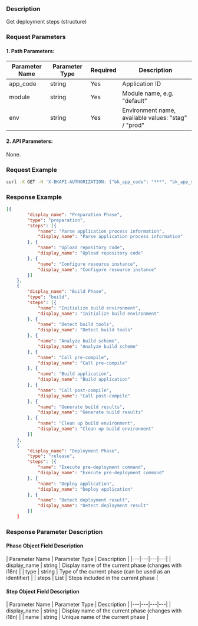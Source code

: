 ### Description
Get deployment steps (structure)

### Request Parameters

#### 1. Path Parameters:

|   Parameter Name   |    Parameter Type  |  Required  |     Description     |
| ------------ | ------------ | ------ | ---------------- |
| app_code   | string | Yes | Application ID |
| module   | string | Yes | Module name, e.g. "default" |
| env | string | Yes | Environment name, available values: "stag" / "prod" |

#### 2. API Parameters:
None.

### Request Example
```bash
curl -X GET -H 'X-BKAPI-AUTHORIZATION: {"bk_app_code": "***", "bk_app_secret": "***", "access_token": "***"}' http://bkapi.example.com/api/bkpaas3/prod/bkapps/applications/{app_code}/modules/{module}/envs/{env}/get_deploy_phases/
```

### Response Example
```json
[{
        "display_name": "Preparation Phase",
        "type": "preparation",
        "steps": [{
            "name": "Parse application process information",
            "display_name": "Parse application process information"
        }, {
            "name": "Upload repository code",
            "display_name": "Upload repository code"
        }, {
            "name": "Configure resource instance",
            "display_name": "Configure resource instance"
        }]
    },
    {
        "display_name": "Build Phase",
        "type": "build",
        "steps": [{
            "name": "Initialize build environment",
            "display_name": "Initialize build environment"
        }, {
            "name": "Detect build tools",
            "display_name": "Detect build tools"
        }, {
            "name": "Analyze build scheme",
            "display_name": "Analyze build scheme"
        }, {
            "name": "Call pre-compile",
            "display_name": "Call pre-compile"
        }, {
            "name": "Build application",
            "display_name": "Build application"
        }, {
            "name": "Call post-compile",
            "display_name": "Call post-compile"
        }, {
            "name": "Generate build results",
            "display_name": "Generate build results"
        }, {
            "name": "Clean up build environment",
            "display_name": "Clean up build environment"
        }]
    },
    {
        "display_name": "Deployment Phase",
        "type": "release",
        "steps": [{
            "name": "Execute pre-deployment command",
            "display_name": "Execute pre-deployment command"
        }, {
            "name": "Deploy application",
            "display_name": "Deploy application"
        }, {
            "name": "Detect deployment result",
            "display_name": "Detect deployment result"
        }]
    ]
```

### Response Parameter Description

#### Phase Object Field Description
|   Parameter Name   |    Parameter Type  |     Description     |
|---|---|---|---|
| display_name | string | Display name of the current phase (changes with i18n) |
| type | string | Type of the current phase (can be used as an identifier) |
| steps | List | Steps included in the current phase |

#### Step Object Field Description
|   Parameter Name   |    Parameter Type  |     Description     |
|---|---|---|---|
| display_name | string | Display name of the current phase (changes with i18n) |
| name | string | Unique name of the current phase |